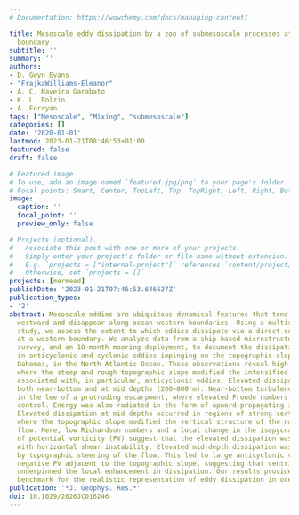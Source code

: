 ```yaml
---
# Documentation: https://wowchemy.com/docs/managing-content/

title: Mesoscale eddy dissipation by a zoo of submesoscale processes at a western
  boundary
subtitle: ''
summary: ''
authors:
- D. Gwyn Evans
- "FrajkaWilliams-Eleanor"
- A. C. Naveira Garabato
- K. L. Polzin
- A. Forryan
tags: ["Mesoscale", "Mixing", "submesoscale"]
categories: []
date: '2020-01-01'
lastmod: 2023-01-21T08:46:53+01:00
featured: false
draft: false

# Featured image
# To use, add an image named `featured.jpg/png` to your page's folder.
# Focal points: Smart, Center, TopLeft, Top, TopRight, Left, Right, BottomLeft, Bottom, BottomRight.
image:
  caption: ''
  focal_point: ''
  preview_only: false

# Projects (optional).
#   Associate this post with one or more of your projects.
#   Simply enter your project's folder or file name without extension.
#   E.g. `projects = ["internal-project"]` references `content/project/deep-learning/index.md`.
#   Otherwise, set `projects = []`.
projects: [mermeed]
publishDate: '2023-01-21T07:46:53.646627Z'
publication_types:
- '2'
abstract: Mesoscale eddies are ubiquitous dynamical features that tend to propagate
  westward and disappear along ocean western boundaries. Using a multiscale observational
  study, we assess the extent to which eddies dissipate via a direct cascade of energy
  at a western boundary. We analyze data from a ship-based microstructure and velocity
  survey, and an 18-month mooring deployment, to document the dissipation of energy
  in anticyclonic and cyclonic eddies impinging on the topographic slope east of the
  Bahamas, in the North Atlantic Ocean. These observations reveal high levels of turbulence
  where the steep and rough topographic slope modified the intensified northward flow
  associated with, in particular, anticyclonic eddies. Elevated dissipation was observed
  both near-bottom and at mid depths (200–800 m). Near-bottom turbulence occurred
  in the lee of a protruding escarpment, where elevated Froude numbers suggest hydraulic
  control. Energy was also radiated in the form of upward-propagating internal waves.
  Elevated dissipation at mid depths occurred in regions of strong vertical shear,
  where the topographic slope modified the vertical structure of the northward eddy
  flow. Here, low Richardson numbers and a local change in the isopycnal gradient
  of potential vorticity (PV) suggest that the elevated dissipation was associated
  with horizontal shear instability. Elevated mid-depth dissipation was also induced
  by topographic steering of the flow. This led to large anticyclonic vorticity and
  negative PV adjacent to the topographic slope, suggesting that centrifugal instability
  underpinned the local enhancement in dissipation. Our results provide a mechanistic
  benchmark for the realistic representation of eddy dissipation in ocean models.
publication: '*J. Geophys. Res.*'
doi: 10.1029/2020JC016246
---
```

